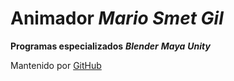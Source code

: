  # Animador _Mario Smet Gil_

**Programas especializados**
***Blender***
***Maya***
***Unity***

 Mantenido por [GitHub](https://pages.github.com/)
